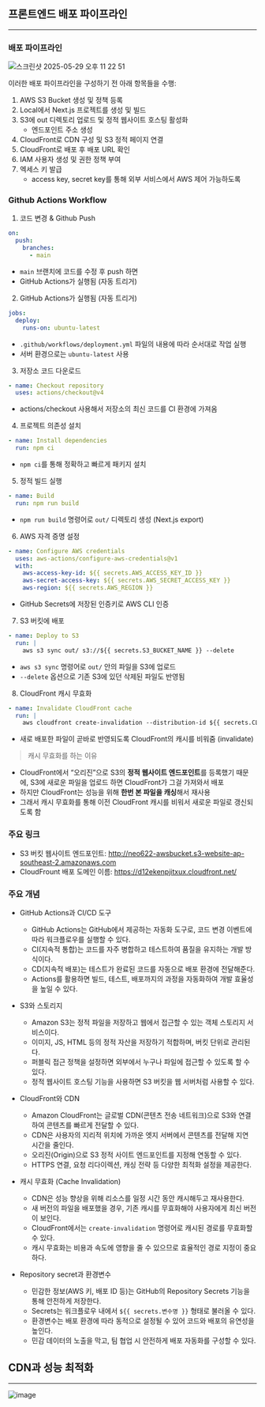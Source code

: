 ## 프론트엔드 배포 파이프라인
---
###  배포 파이프라인

![스크린샷 2025-05-29 오후 11 22 51](https://github.com/user-attachments/assets/22817b29-8a5b-4cee-ba07-3fa00d84f850)

이러한 배포 파이프라인을 구성하기 전 아래 항목들을 수행:
1. AWS S3 Bucket 생성 및 정책 등록
2. Local에서 Next.js 프로젝트를 생성 및 빌드
3. S3에 out 디렉토리 업로드 및 정적 웹사이트 호스팅 활성화
	- 엔드포인트 주소 생성
4. CloudFront로 CDN 구성 및 S3 정적 페이지 연결
5. CloudFront로 배포 후 배포 URL 확인
6. IAM 사용자 생성 및 권한 정책 부여
7. 엑세스 키 발급
	-  access key, secret key를 통해 외부 서비스에서 AWS 제어 가능하도록

### Github Actions Workflow

1. 코드 변경 & Github Push
```yaml
on:
  push:
    branches:
      - main
```

- `main` 브랜치에 코드를 수정 후 push 하면
- GitHub Actions가 실행됨 (자동 트리거)

2. GitHub Actions가 실행됨 (자동 트리거)
```yaml
jobs:
  deploy:
    runs-on: ubuntu-latest
```
- `.github/workflows/deployment.yml` 파일의 내용에 따라 순서대로 작업 실행
- 서버 환경으로는 `ubuntu-latest` 사용

3. 저장소 코드 다운로드
```yaml
- name: Checkout repository
  uses: actions/checkout@v4
```
- actions/checkout 사용해서 저장소의 최신 코드를 CI 환경에 가져옴

4. 프로젝트 의존성 설치
```yaml
- name: Install dependencies
  run: npm ci
```
- `npm ci`를 통해 정확하고 빠르게 패키지 설치

5. 정적 빌드 실행
```yaml
- name: Build
  run: npm run build
```
- `npm run build` 명령어로 `out/` 디렉토리 생성 (Next.js export)

6. AWS 자격 증명 설정
```yaml
- name: Configure AWS credentials
  uses: aws-actions/configure-aws-credentials@v1
  with:
    aws-access-key-id: ${{ secrets.AWS_ACCESS_KEY_ID }}
    aws-secret-access-key: ${{ secrets.AWS_SECRET_ACCESS_KEY }}
    aws-region: ${{ secrets.AWS_REGION }}
```
- GitHub Secrets에 저장된 인증키로 AWS CLI 인증

7. S3 버킷에 배포
```yaml
- name: Deploy to S3
  run: |
    aws s3 sync out/ s3://${{ secrets.S3_BUCKET_NAME }} --delete
```
- `aws s3 sync` 명령어로 `out/` 안의 파일을 S3에 업로드
- `--delete` 옵션으로 기존 S3에 있던 삭제된 파일도 반영됨

8. CloudFront 캐시 무효화
```yaml
- name: Invalidate CloudFront cache
  run: |
    aws cloudfront create-invalidation --distribution-id ${{ secrets.CLOUDFRONT_DISTRIBUTION_ID }} --paths "/*"
```
- 새로 배포한 파일이 곧바로 반영되도록 CloudFront의 캐시를 비워줌 (invalidate)

>캐시 무효화를 하는 이유

- CloudFront에서 “오리진”으로 S3의 **정적 웹사이트 엔드포인트**를 등록했기 때문에, S3에 새로운 파일을 업로드 하면 CloudFront가 그걸 가져와서 배포
- 하지만 CloudFront는 성능을 위해 **한번 본 파일을 캐싱**해서 재사용
- 그래서 캐시 무효화를 통해 이전 CloudFront 캐시를 비워서 새로운 파일로 갱신되도록 함

### 주요 링크
- S3 버킷 웹사이트 엔드포인트: http://neo622-awsbucket.s3-website-ap-southeast-2.amazonaws.com
- CloudFrount 배포 도메인 이름: https://d12ekenpjitxux.cloudfront.net/

### 주요 개념
- GitHub Actions과 CI/CD 도구
	- GitHub Actions는 GitHub에서 제공하는 자동화 도구로, 코드 변경 이벤트에 따라 워크플로우를 실행할 수 있다.
	- CI(지속적 통합)는 코드를 자주 병합하고 테스트하여 품질을 유지하는 개발 방식이다.
	- CD(지속적 배포)는 테스트가 완료된 코드를 자동으로 배포 환경에 전달해준다.
	- Actions를 활용하면 빌드, 테스트, 배포까지의 과정을 자동화하여 개발 효율성을 높일 수 있다.

 - S3와 스토리지
	- Amazon S3는 정적 파일을 저장하고 웹에서 접근할 수 있는 객체 스토리지 서비스이다.
	- 이미지, JS, HTML 등의 정적 자산을 저장하기 적합하며, 버킷 단위로 관리된다.
	- 퍼블릭 접근 정책을 설정하면 외부에서 누구나 파일에 접근할 수 있도록 할 수 있다.
	- 정적 웹사이트 호스팅 기능을 사용하면 S3 버킷을 웹 서버처럼 사용할 수 있다.

 - CloudFront와 CDN
	- Amazon CloudFront는 글로벌 CDN(콘텐츠 전송 네트워크)으로 S3와 연결하여 콘텐츠를 빠르게 전달할 수 있다.
	- CDN은 사용자의 지리적 위치에 가까운 엣지 서버에서 콘텐츠를 전달해 지연 시간을 줄인다.
	- 오리진(Origin)으로 S3 정적 사이트 엔드포인트를 지정해 연동할 수 있다.
	- HTTPS 연결, 요청 리다이렉션, 캐싱 전략 등 다양한 최적화 설정을 제공한다.

 - 캐시 무효화 (Cache Invalidation)
	- CDN은 성능 향상을 위해 리소스를 일정 시간 동안 캐시해두고 재사용한다.
	- 새 버전의 파일을 배포했을 경우, 기존 캐시를 무효화해야 사용자에게 최신 버전이 보인다.
	- CloudFront에서는 `create-invalidation` 명령어로 캐시된 경로를 무효화할 수 있다.
	- 캐시 무효화는 비용과 속도에 영향을 줄 수 있으므로 효율적인 경로 지정이 중요하다.

 - Repository secret과 환경변수
	- 민감한 정보(AWS 키, 배포 ID 등)는 GitHub의 Repository Secrets 기능을 통해 안전하게 저장한다.
	- Secrets는 워크플로우 내에서 `${{ secrets.변수명 }}` 형태로 불러올 수 있다.
	- 환경변수는 배포 환경에 따라 동적으로 설정될 수 있어 코드와 배포의 유연성을 높인다.
	- 민감 데이터의 노출을 막고, 팀 협업 시 안전하게 배포 자동화를 구성할 수 있다.

## CDN과 성능 최적화
---

![image](https://github.com/user-attachments/assets/52e8b493-5335-47df-bf44-73bd8d7884ee)
